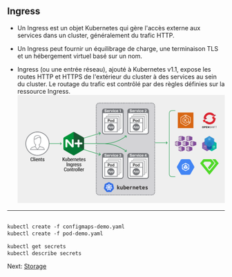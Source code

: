 ## Ingress
* Un Ingress est un objet Kubernetes qui gère l'accès externe aux services dans un cluster, généralement du trafic HTTP.

* Un Ingress peut fournir un équilibrage de charge, une terminaison TLS et un hébergement virtuel basé sur un nom.

* Ingress (ou une entrée réseau), ajouté à Kubernetes v1.1, expose les routes HTTP et HTTPS de l'extérieur du cluster à des services au sein du cluster. Le routage du trafic est contrôlé par des règles définies sur la ressource Ingress.
![](../images/nginx-ingress-controller.png)
------------------------------------------------------


``` 
```
```
kubectl create -f configmaps-demo.yaml
kubectl create -f pod-demo.yaml
```


```
kubectl get secrets
kubectl describe secrets
```


Next: [Storage](../objects/storage.md)
